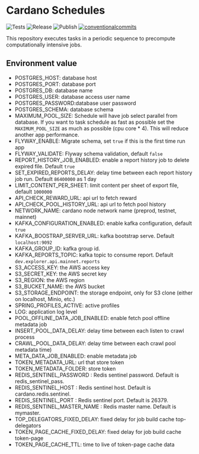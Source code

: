 # Cardano Schedules

<p align="left">
<img alt="Tests" src="https://github.com/cardano-foundation/cf-ledger-consumer-schedules/actions/workflows/tests.yaml/badge.svg" />
<img alt="Release" src="https://github.com/cardano-foundation/cf-ledger-consumer-schedules/actions/workflows/release.yaml/badge.svg?branch=main" />
<img alt="Publish" src="https://github.com/cardano-foundation/cf-ledger-consumer-schedules/actions/workflows/publish.yaml/badge.svg?branch=main" />
<a href="https://conventionalcommits.org"><img alt="conventionalcommits" src="https://img.shields.io/badge/Conventional%20Commits-1.0.0-%23FE5196?logo=conventionalcommits" /></a>
</p>

This repository executes tasks in a periodic sequence to precompute computationally intensive jobs.

## Environment value
- POSTGRES_HOST: database host
- POSTGRES_PORT: database port
- POSTGRES_DB: database name
- POSTGRES_USER: database access user name
- POSTGRES_PASSWORD:database user password
- POSTGRES_SCHEMA: database schema
- MAXIMUM_POOL_SIZE: Schedule will have job select parallel from database. If you want to task schedule as fast as possible set the `MAXIMUM_POOL_SIZE` as much as possible (cpu core * 4). This will reduce another app performance. 
- FLYWAY_ENABLE: Migrate schema, set `true` if this is the first time run app
- FLYWAY_VALIDATE: Flyway schema validation, default `false`
- REPORT_HISTORY_JOB_ENABLED: enable a report history job to delete expired file. Default `true`
- SET_EXPIRED_REPORTS_DELAY: delay time between each report history job run. Default `86400000` as 1 day
- LIMIT_CONTENT_PER_SHEET: limit content per sheet of export file, default `1000000`
- API_CHECK_REWARD_URL: api url to fetch reward
- API_CHECK_POOL_HISTORY_URL: api url to fetch pool history
- NETWORK_NAME: cardano node network name (preprod, testnet, mainnet)
- KAFKA_CONFIGURATION_ENABLED: enable kafka configuration, default `true`
- KAFKA_BOOSTRAP_SERVER_URL: kafka bootstrap serve. Default `localhost:9092`
- KAFKA_GROUP_ID: kafka group id.
- KAFKA_REPORTS_TOPIC: kafka topic to consume report. Default `dev.explorer.api.mainnet.reports`
- S3_ACCESS_KEY: the AWS access key 
- S3_SECRET_KEY: the AWS secret key 
- S3_REGION: the AWS region 
- S3_BUCKET_NAME: the AWS bucket
- S3_STORAGE_ENDPOINT: the storage endpoint, only for S3 clone (either on localhost, Minio, etc.)
- SPRING_PROFILES_ACTIVE: active profiles
- LOG: application log level
- POOL_OFFLINE_DATA_JOB_ENABLED: enable fetch pool offline metadata job
- INSERT_POOL_DATA_DELAY: delay time between each listen to crawl process
- CRAWL_POOL_DATA_DELAY: delay time between each crawl pool metadata time)
- META_DATA_JOB_ENABLED: enable metadata job
- TOKEN_METADATA_URL: url that store token
- TOKEN_METADATA_FOLDER: store token
- REDIS_SENTINEL_PASSWORD : Redis sentinel password. Default is redis_sentinel_pass.
- REDIS_SENTINEL_HOST : Redis sentinel host. Default is  cardano.redis.sentinel.
- REDIS_SENTINEL_PORT : Redis sentinel port. Default is 26379.
- REDIS_SENTINEL_MASTER_NAME : Redis master name. Default is mymaster.
- TOP_DELEGATORS_FIXED_DELAY:  fixed delay for job build cache top-delegators
- TOKEN_PAGE_CACHE_FIXED_DELAY: fixed delay for job build cache token-page
- TOKEN_PAGE_CACHE_TTL: time to live of token-page cache data